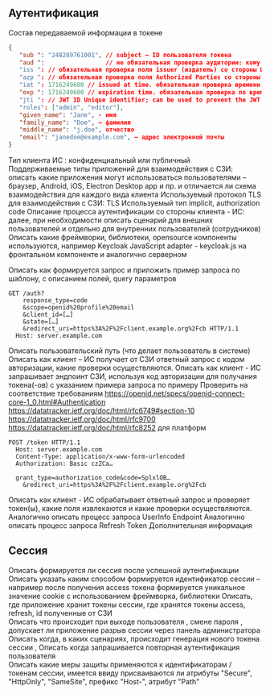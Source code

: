 ## Аутентификация
Состав передаваемой информации в токене

```json
{
   "sub ": "248289761001", // subject – ID пользователя токена
   "aud ":                 // не обязательная проверка аудитории: кому предназначен токен 
   "iss ": // обязательная проверка поля issuer (издатель) со стороны ИС [RFC9207]
   "azp ": // обязательная проверка поля Authorized Parties со стороны ИС
   "iat ": 1716249600 // issued at time. обязательная проверка времени со стороны ИС, не должен быть выписан ранее запроса
   "exp ": 1716249600 // expiration time. обязательная проверка по времени после которого токен не должен быть валидным
   "jti ": // JWT ID Unique identifier; can be used to prevent the JWT from being replayed (allows a token to be used only once) не обязательная проверка
   "roles": ["admin", "editor"],
   "given_name": "Jane", - имя
   "family_name": "Doe", – фамилия
   "middle_name": "j.doe", отчество
   "email": "janedoe@example.com", – адрес электронной почты
}
```

Тип клиента ИС : конфиденциальный или публичный  
Поддерживаемые типы приложений для взаимодействия с СЗИ: описать какие приложения могут использоваться пользователями – браузер, Android, iOS, Electron Desktop app и пр. и отличается ли схема взаимодействия для каждого вида клиента
Используемый протокол TLS  для взаимодействия с СЗИ: TLS 
Используемый тип implicit, authorization code
Описание процесса аутентификации со стороны клиента - ИС: далее, при необходимости описать сценарий для внешних пользователей и отдельно для внутренних пользователей (сотрудников)
Описать какие фреймворки, библиотеки, opensource компоненты используются, например Keycloak JavaScript adapter - keycloak.js на фронтальном компоненте и аналогично серверном

Описать как формируется запрос и приложить пример запроса по шаблону, с описанием полей, query параметров 
```http
GET /auth?
    response_type=code
    &scope=openid%20profile%20email
    &client_id=[…]
    &state=[…]
    &redirect_uri=https%3A%2F%2Fclient.example.org%2Fcb HTTP/1.1
  Host: server.example.com
```
Описать пользовательский путь (что делает пользователь в системе) 
Описать как клиент – ИС получает от СЗИ ответный запрос с кодом авторизации, какие проверки осуществляются.
Описать как клиент - ИС запрашивает эндпоинт СЗИ, используя код авторизации для получания токена(-ов) с указанием примера запроса по примеру
Проверить на соответствие требованиям 
https://openid.net/specs/openid-connect-core-1_0.html#Authentication
https://datatracker.ietf.org/doc/html/rfc6749#section-10
https://datatracker.ietf.org/doc/html/rfc9700 
https://datatracker.ietf.org/doc/html/rfc8252 для платформ

```http
POST /token HTTP/1.1
  Host: server.example.com
  Content-Type: application/x-www-form-urlencoded
  Authorization: Basic czZCa…

  grant_type=authorization_code&code=SplxlOB…
    &redirect_uri=https%3A%2F%2Fclient.example.org%2Fcb
```
Описать как клиент - ИС обрабатывает ответный запрос и проверяет токен(ы), какие поля извлекаются и какие проверки осуществляются. 
Аналогично описать процесс запроса UserInfo Endpoint
Аналогично описать процесс запроса Refresh Token 
Дополнительная информация

## Сессия
Описать формируется ли сессия после успешной аутентификации
Описать указать каким способом формируется идентификатор сессии – например после получения access токена формируется уникальное значение cookie с использованием фреймворка, библиотеки
Описать, где приложение хранит токены сессии, где хранятся токены access, refresh, id полученные от СЗИ   
Описать что происходит при выходе пользователя , смене пароля , допускает ли приложение разрыв сессии через панель администратора
Описать когда, в каких сценариях, происходит генерация нового токена сессии , 
Описать когда запрашивается повторная аутентификация пользователя  
Описать какие меры защиты применяются к идентификаторам / токенам сессии, имеется ввиду присваиваются ли атрибуты "Secure", "HttpOnly", "SameSite", префикс "Host-", атрибут "Path" 
